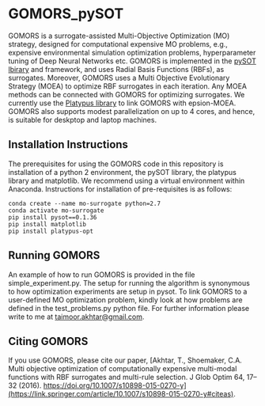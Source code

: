 # GOMORS_pySOT

GOMORS is a surrogate-assisted Multi-Objective Optimization (MO) strategy, designed for
computational expensive MO problems, e.g., expensive environmental simulation optimization
problems, hyperparameter tuning of Deep Neural Networks etc. GOMORS is implemented in the 
[pySOT lbirary](https://github.com/dme65/pySOT) and framework, and uses Radial Basis Functions
(RBFs), as surrogates. Moreover, GOMORS uses a Multi Objective Evolutionary Strategy (MOEA)
to optimize RBF surrogates in each iteration. Any MOEA methods can be connected with GOMORS
for optimizing surrogates. We currently use the [Platypus library](https://github.com/Project-Platypus/Platypus)
to link GOMORS with epsion-MOEA. GOMORS also supports modest parallelization on up to 4 cores, and hence, is 
suitable for deskptop and laptop machines. 

## Installation Instructions

The prerequisites for using the GOMORS code in this repository is installation of a python 2 environment, the pySOT
library, the platypus library and matplotlib. We recommend using a virtual environment within Anaconda. Instructions
for installation of pre-requisites is as follows:

```{python}
conda create --name mo-surrogate python=2.7
conda activate mo-surrogate
pip install pysot==0.1.36
pip install matplotlib
pip install platypus-opt
```
## Running GOMORS
An example of how to run GOMORS is provided in the file simple_experiment.py. The setup for running the algorithm
is synonymous to how optimization experiments are setup in pysot. To link GOMORS to a user-defined MO optimization problem, 
kindly look at how problems are defined in the test_problems.py python file. For further information please write to 
me at taimoor.akhtar@gmail.com.

## Citing GOMORS
If you use GOMORS, please cite our paper, [Akhtar, T., Shoemaker, C.A. Multi objective optimization of computationally expensive
multi-modal functions with RBF surrogates and multi-rule selection. J Glob Optim 64, 17–32 (2016). 
https://doi.org/10.1007/s10898-015-0270-y](https://link.springer.com/article/10.1007/s10898-015-0270-y#citeas).
 
